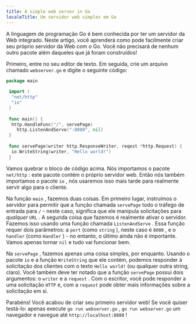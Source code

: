 ```yaml
---
title: A simple web server in Go
localeTitle: Um servidor web simples em Go
---
```

A linguagem de programação Go é bem conhecida por ter um servidor da Web integrado. Neste artigo, você aprenderá como pode facilmente criar seu próprio servidor da Web com o Go. Você não precisará de nenhum outro pacote além daqueles que já foram construídos!

Primeiro, entre no seu editor de texto. Em seguida, crie um arquivo chamado `webserver.go` e digite o seguinte código:

```go
package main 
 
 import ( 
  "net/http" 
  "io" 
 ) 
 
 func main() { 
  http.HandleFunc("/", servePage) 
    http.ListenAndServe(":8080", nil) 
 } 
 
 func servePage(writer http.ResponseWriter, reqest *http.Request) { 
  io.WriteString(writer, "Hello world!") 
 } 
```

Vamos quebrar o bloco de código acima. Nós importamos o pacote `net/http` : este pacote contém o próprio servidor web. Então nós também importamos o pacote `io` , nós usaremos isso mais tarde para realmente servir algo para o cliente.

Na função `main` , fazemos duas coisas. Em primeiro lugar, instruímos o servidor para permitir que a função chamada `servePage` todo o tráfego de entrada para `/` - neste caso, significa que ele manipula solicitações para _qualquer_ `URL` . A segunda coisa que fazemos é realmente ativar o servidor. Fazemos isso usando uma função chamada `ListenAndServe` . Essa função requer dois parâmetros: a `port` (como `string` ), neste caso é `8080` , e o `handler` (como `Handler` ) - no entanto, o último ainda não é importante. Vamos apenas tornar `nil` e tudo vai funcionar bem.

Na `servePage` , fazemos apenas uma coisa simples, por enquanto. Usando o pacote `io` e a função `WriteString` que ele contém, podemos responder à solicitação dos clientes com o texto `Hello world!` (ou qualquer outra string, claro). Você também deve ter notado que a função `servePage` possui dois argumentos: o `writer` e a `request` . Com o escritor, você pode responder a uma solicitação `HTTP` e, com a `request` pode obter mais informações sobre a solicitação em si.

Parabéns! Você acabou de criar seu primeiro servidor web! Se você quiser testá-lo: apenas execute `go run webserver.go` , `go run webserver.go` um navegador e navegue até `http://localhost:8080` !
